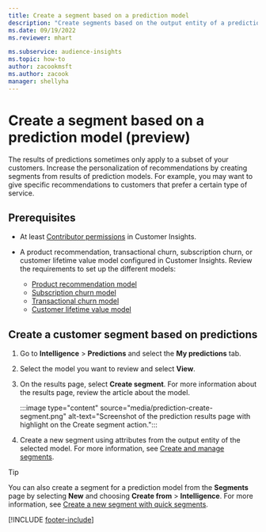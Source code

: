 ```yaml
---
title: Create a segment based on a prediction model
description: "Create segments based on the output entity of a prediction model."
ms.date: 09/19/2022
ms.reviewer: mhart

ms.subservice: audience-insights
ms.topic: how-to
author: zacookmsft
ms.author: zacook
manager: shellyha
---
```


# Create a segment based on a prediction model (preview)

The results of predictions sometimes only apply to a subset of your customers. Increase the personalization of recommendations by creating segments from results of prediction models. For example, you may want to give specific recommendations to customers that prefer a certain type of service.

## Prerequisites

- At least [Contributor permissions](permissions.md) in Customer Insights.

- A product recommendation, transactional churn, subscription churn, or customer lifetime value model configured in Customer Insights. Review the requirements to set up the different models:

  - [Product recommendation model](predict-product-recommendation.md)
  - [Subscription churn model](predict-subscription-churn.md)
  - [Transactional churn model](predict-transactional-churn.md)
  - [Customer lifetime value model](predict-customer-lifetime-value.md)

## Create a customer segment based on predictions

1. Go to **Intelligence** > **Predictions** and select the **My predictions** tab.

1. Select the model you want to review and select **View**.

1. On the results page, select **Create segment**. For more information about the results page, review the article about the model.

   :::image type="content" source="media/prediction-create-segment.png" alt-text="Screenshot of the prediction results page with highlight on the Create segment action.":::

1. Create a new segment using attributes from the output entity of the selected model. For more information, see [Create and manage segments](segments.md).

> [!TIP]
> You can also create a segment for a prediction model from the **Segments** page by selecting **New** and choosing **Create from** > **Intelligence**. For more information, see [Create a new segment with quick segments](segment-quick.md).

[!INCLUDE [footer-include](includes/footer-banner.md)]

